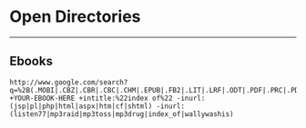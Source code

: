 # Open Directories
------------------

## Ebooks

```text
http://www.google.com/search?q=%2B(.MOBI|.CBZ|.CBR|.CBC|.CHM|.EPUB|.FB2|.LIT|.LRF|.ODT|.PDF|.PRC|.PDB|.PML|.RB|.RTF|.TCR) +YOUR-EBOOK-HERE +intitle:%22index of%22 -inurl:(jsp|pl|php|html|aspx|htm|cf|shtml) -inurl:(listen77|mp3raid|mp3toss|mp3drug|index_of|wallywashis)
```

